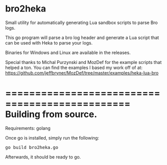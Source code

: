 # bro2heka
Small utility for automatically generating Lua sandbox scripts to parse Bro logs.

This go program will parse a bro log header and generate a Lua script that can be used with Heka to parse your logs. 

Binaries for Windows and Linux are available in the releases.

Special thanks to Michal Purzynski and MozDef for the example scripts that helped a ton. 
You can find the examples I based my work off of at: https://github.com/jeffbryner/MozDef/tree/master/examples/heka-lua-bro

===============================================
Building from source.
===============================================

Requirements: golang

Once go is installed, simply run the following:

<pre>
go build bro2heka.go
</pre>

Afterwards, it should be ready to go.
